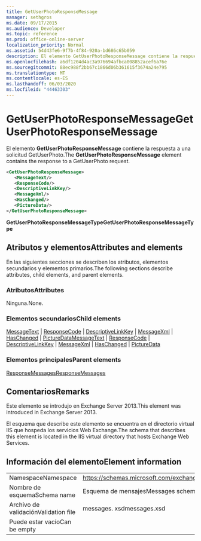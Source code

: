 ```yaml
---
title: GetUserPhotoResponseMessage
manager: sethgros
ms.date: 09/17/2015
ms.audience: Developer
ms.topic: reference
ms.prod: office-online-server
localization_priority: Normal
ms.assetid: 54d43fe6-9f7b-4f84-920a-bd686c65b059
description: El elemento GetUserPhotoResponseMessage contiene la respuesta a una solicitud GetUserPhoto.
ms.openlocfilehash: a6df1204d4ac3a976694afbca008852acef6a76e
ms.sourcegitcommit: 88ec988f2bb67c1866d06b361615f3674a24e795
ms.translationtype: MT
ms.contentlocale: es-ES
ms.lasthandoff: 06/03/2020
ms.locfileid: "44463303"
---
```

# <a name="getuserphotoresponsemessage"></a><span data-ttu-id="d2041-103">GetUserPhotoResponseMessage</span><span class="sxs-lookup"><span data-stu-id="d2041-103">GetUserPhotoResponseMessage</span></span>

<span data-ttu-id="d2041-104">El elemento **GetUserPhotoResponseMessage** contiene la respuesta a una solicitud GetUserPhoto.</span><span class="sxs-lookup"><span data-stu-id="d2041-104">The **GetUserPhotoResponseMessage** element contains the response to a GetUserPhoto request.</span></span> 
  
```XML
<GetUserPhotoResponseMessage>
   <MessageText/>
   <ResponseCode/>
   <DescriptiveLinkKey/>
   <MessageXml/>
   <HasChanged/>
   <PictureData/>
</GetUserPhotoResponseMessage>
```

 <span data-ttu-id="d2041-105">**GetUserPhotoResponseMessageType**</span><span class="sxs-lookup"><span data-stu-id="d2041-105">**GetUserPhotoResponseMessageType**</span></span>
## <a name="attributes-and-elements"></a><span data-ttu-id="d2041-106">Atributos y elementos</span><span class="sxs-lookup"><span data-stu-id="d2041-106">Attributes and elements</span></span>

<span data-ttu-id="d2041-107">En las siguientes secciones se describen los atributos, elementos secundarios y elementos primarios.</span><span class="sxs-lookup"><span data-stu-id="d2041-107">The following sections describe attributes, child elements, and parent elements.</span></span>
  
### <a name="attributes"></a><span data-ttu-id="d2041-108">Atributos</span><span class="sxs-lookup"><span data-stu-id="d2041-108">Attributes</span></span>

<span data-ttu-id="d2041-109">Ninguna.</span><span class="sxs-lookup"><span data-stu-id="d2041-109">None.</span></span>
  
### <a name="child-elements"></a><span data-ttu-id="d2041-110">Elementos secundarios</span><span class="sxs-lookup"><span data-stu-id="d2041-110">Child elements</span></span>

<span data-ttu-id="d2041-111">[MessageText](messagetext.md)  |  [ResponseCode](responsecode.md)  |  [DescriptiveLinkKey](descriptivelinkkey.md)  |  [MessageXml](messagexml.md)  |  [HasChanged](haschanged.md)  |  [PictureData](picturedata.md)</span><span class="sxs-lookup"><span data-stu-id="d2041-111">[MessageText](messagetext.md) | [ResponseCode](responsecode.md) | [DescriptiveLinkKey](descriptivelinkkey.md) | [MessageXml](messagexml.md) | [HasChanged](haschanged.md) | [PictureData](picturedata.md)</span></span>
  
### <a name="parent-elements"></a><span data-ttu-id="d2041-112">Elementos principales</span><span class="sxs-lookup"><span data-stu-id="d2041-112">Parent elements</span></span>

[<span data-ttu-id="d2041-113">ResponseMessages</span><span class="sxs-lookup"><span data-stu-id="d2041-113">ResponseMessages</span></span>](responsemessages.md)
  
## <a name="remarks"></a><span data-ttu-id="d2041-114">Comentarios</span><span class="sxs-lookup"><span data-stu-id="d2041-114">Remarks</span></span>

<span data-ttu-id="d2041-115">Este elemento se introdujo en Exchange Server 2013.</span><span class="sxs-lookup"><span data-stu-id="d2041-115">This element was introduced in Exchange Server 2013.</span></span>
  
<span data-ttu-id="d2041-116">El esquema que describe este elemento se encuentra en el directorio virtual IIS que hospeda los servicios Web Exchange.</span><span class="sxs-lookup"><span data-stu-id="d2041-116">The schema that describes this element is located in the IIS virtual directory that hosts Exchange Web Services.</span></span>
  
## <a name="element-information"></a><span data-ttu-id="d2041-117">Información del elemento</span><span class="sxs-lookup"><span data-stu-id="d2041-117">Element information</span></span>

|||
|:-----|:-----|
|<span data-ttu-id="d2041-118">Namespace</span><span class="sxs-lookup"><span data-stu-id="d2041-118">Namespace</span></span>  <br/> |https://schemas.microsoft.com/exchange/services/2006/messages  <br/> |
|<span data-ttu-id="d2041-119">Nombre de esquema</span><span class="sxs-lookup"><span data-stu-id="d2041-119">Schema name</span></span>  <br/> |<span data-ttu-id="d2041-120">Esquema de mensajes</span><span class="sxs-lookup"><span data-stu-id="d2041-120">Messages schema</span></span>  <br/> |
|<span data-ttu-id="d2041-121">Archivo de validación</span><span class="sxs-lookup"><span data-stu-id="d2041-121">Validation file</span></span>  <br/> |<span data-ttu-id="d2041-122">messages. xsd</span><span class="sxs-lookup"><span data-stu-id="d2041-122">messages.xsd</span></span>  <br/> |
|<span data-ttu-id="d2041-123">Puede estar vacío</span><span class="sxs-lookup"><span data-stu-id="d2041-123">Can be empty</span></span>  <br/> ||
   

